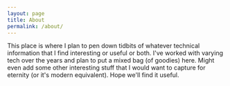 ```yaml
---
layout: page
title: About
permalink: /about/
---
```

This place is where I plan to pen down tidbits of whatever technical information that I find interesting or useful or both. I've worked with varying tech over the years and plan to put a mixed bag (of goodies) here. Might even add some other interesting stuff that I would want to capture for eternity (or it's modern equivalent). Hope we'll find it useful.
